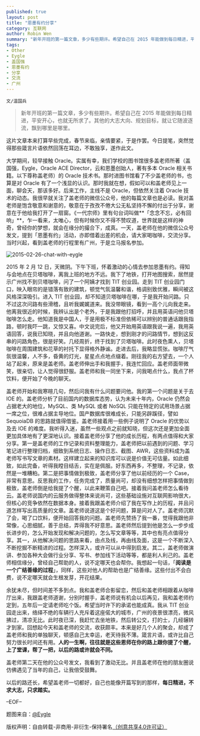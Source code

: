 ```yaml
---
published: true
layout: post
title: "恩墨有约分享"
category: 互联网
author: Robin Wen
summary: "新年开班的第一篇文章，多少有些期许。希望自己在 2015 年能做到每日精进，平安开心，也就无所求了。其他的大志大向、规划目标，就让它随波逐流，飘到哪里是哪里。本来是好几个人的聚会，却成了盖老师和我的单独聊天，顿感自己太幸运，老天待我不薄。箴言片语，或许比自己努力很长时间还有用。人的一生啊，往往就是这些恩师在你的路上跟你提了个醒，上了堂课，帮了一把，以后的路或许就会不同。"
tags:
- Other
- Eygle
- 盖国强
- 恩墨有约
- 分享
- 交流
- 广州
---
```


`文/温国兵`

> 新年开班的第一篇文章，多少有些期许。希望自己在 2015 年能做到每日精进，平安开心，也就无所求了。其他的大志大向、规划目标，就让它随波逐流，飘到哪里是哪里。

这片文章本来打算早些完成，春节来临，亲情要紧，于是作罢。今日提笔，突然觉得那些箴言片语依然回荡在耳边，不敢独享，遂作此文。

大学期间，较早接触 Oracle。实属有幸，我们学校的图书馆很多盖老师所著（盖国强，Eygle，Oracle ACE Director，云和恩墨创始人，著有多本 Oracle 相关书籍。以下尊称盖老师）的 Oracle 技术书。那时进图书馆看了不少盖老师的书，也算是对 Oracle 有了一个浅显的认识。那时我就在想，假如可以和盖老师见上一面，聊会天，那该多好。后来工作，主线不是 Oracle，但依然关注着 Oracle 技术的动态。我很早就关注了盖老师的微信公众号，他的每篇文章也是必读。我对盖老师是饱含敬意和谢意的，敬意在于孜孜不倦大公无私坚持不懈的付出于分享，谢意在于他给我打开了一扇窗。《一代宗师》里有句台词叫做**「念念不忘，必有回响」**，乍一看来，太唯心，但有时候你又不得不赞叹道，世界就是这样的神奇，曾经你的梦想，就会在缘分的撮合下，成真。一天，盖老师在他的微信公众号发文，提到「恩墨有约」活动，亦即借着出差的机会，请大家喝咖啡，交流分享。当时兴起，看到盖老师的行程里有广州，于是立马报名参加。

![2015-02-26-chat-with-eygle](http://i.imgur.com/RG4MyPT.jpg)

2015 年 2 月 12 日，天微阴。下午下班，怀着激动的心情去参加恩墨有约。得知与会地点在贝塔咖啡，离我上班的地方不远。我下了地铁，打开地图搜索，居然提示广州找不到贝塔咖啡，问了一个阿姨才找到 TIT 创业园。走到 TIT 创业园门口，映入眼帘的是错落有致的建筑，顿觉气氛温馨和谐，格调别致优雅，瞬间被这风格深深吸引。进入 TIT 创业园，却不知道贝塔咖啡在哪，于是我开始问路。只不过这次问路有些滑稽，且听我娓娓道来。我没带眼镜，看到一高个儿向我走来。他离我很近的时候，我辨认出是个老外，于是我跟他打招呼，并且用英语问他贝塔咖啡怎么走。他知道我是中国人，于是用极不标准但依稀可以辨别的普通话跟我指路，顿时我吓一跳，又惊又喜。中文说完后，他又开始用英语跟我说一遍，我用英语回答，说我已知晓，并且向他道谢。一路快走，想到刚才的问路情节，想到这反串的问路角色，很是好笑。几经周折，终于找到了贝塔咖啡。此时夜色熏人，贝塔咖啡在周围建筑和花草的衬托下显得格外静谧。走进去后，我略显慌张。咖啡厅气氛很温馨，人不多，昏黄的灯光，星星点点地点缀着。刚往我的右方望去，一个人站了起来，原来是盖老师。盖老师伸出手和我握手，我连忙回应。盖老师面带微笑，很亲切，让人觉得很舒服。盖老师和我一同坐下来，问我喝点什么，我点了杯饮料，便开始了今晚的聊天。

盖老师开始和我寒暄几句，然后问我有什么问题要问他。我的第一个问题是关于去 IOE 的。盖老师分析了目前国内的数据库态势，认为未来十年内，Oracle 仍然会占据老大的地位，MySQL、类 MySQL 或者 NoSQL 只能在特定的试用场景占据一席之位，很难占据主导地位。国产数据库很难成长，只能另辟蹊径，譬如 SequoiaDB 的思路就值得借鉴。盖老师接着用一些例子说明了 Oracle 的优势以及去 IOE 的难度。我听得入迷，虽然一些观点之前就知晓，但这次还是更加全面更加具体地有了更深地认识。接着盖老师分享了他的成长历程，有两点值得和大家分享。第一是盖老师的工作记录和资料整理能力，盖老师把以前遇到的问题、学习笔记进行整理归档，细致到系统日志、操作日志、截图、AWR，这些资料成为盖老师写书写文章的素材。这样建立起来的知识库可以说是价值无可估量。如此细致，如此完备，听得我瞠目结舌，实在是佩服。好东西再多，不整理，不记录，依然是一堆糟粕。第二是把事情做到极致，盖老师分享了他以前经历的一个 Case，非常有意思。反思我的工作，任务完成了，质量尚可，却没有细想怎样把事情做到极致，盖老师倒是给我提了个醒，以此来鞭策自己吧。接着我问盖老师怎么看待云。盖老师说国内的云服务做得整体来说尚可，这些基础设施对互联网影响很大，但核心的竞争依然在数据本身。接着我跟盖老师介绍了我在写作上的历程，并且问道怎样写出高质量的文章。盖老师说道这是个好问题，算是问对人了。盖老师沉默了会，喝了口饮料，便开始回答我的问题。盖老师先赞扬了我一番，觉得我跟他非常像，心思细腻，善于总结，弄得我不好意思。盖老师然后提到他是怎么一步步成长进步的，怎么开始发现和解决问题的，怎么写文章等等，其中也有亮点值得分享。其一，从他解决问题的思路来看，由点及线，再由线及面，这是一个不断深入不断挖掘不断精进的过程。怎样深入，或许可以从中得到启发。其二，盖老师做演讲、参加各种大会做行业分享、写书、参加线下活动等等，都是利人利己的。盖老师相信缘分，曾经自己帮助的人，说不定哪天也会帮你。我想起一句话，「**阅读是一个广结善缘的过程**」，同样，这些对他人的帮助也是广结善缘。这些付出不会白费，说不定哪天就会生根发芽，开花结果。

余犹未尽，但时间差不多到点。我和盖老师合影留恋，然后和盖老师相跟着从咖啡厅出来，我跟盖老师道谢，分别时握手，盖老师说有机会以后再见，我和盖老师约定到，五年后一定请老师吃个饭。希望当时许下的承诺也能成真。我从 TIT 创业园走出来，络绎不绝的车辆行人充斥着这座偌大的城市，广州的夜景很漂亮，微风拂过，清凉无比。此时夜已深，我赶忙去坐地铁，然后转公交，打的士，几经辗转才到家。回想起今天和盖老师的交流，收获颇丰。本来是好几个人的聚会，却成了盖老师和我的单独聊天，顿感自己太幸运，老天待我不薄。箴言片语，或许比自己努力很长时间还有用。**人的一生啊，往往就是这些恩师在你的路上跟你提了个醒，上了堂课，帮了一把，以后的路或许就会不同。**

盖老师第二天在他的公众号发文，我看到了激动无比。并且盖老师在他的朋友圈说仿佛遇见了当年的自己，让我倍受鼓舞。

以后的路还长，希望盖老师一切都好，自己也能像开篇写到的那样，**每日精进，不求大志，只求踏实。**

–EOF–

题图来自：<a href="http://t.cn/Rw03KnN" target="_blank">@Eygle</a>

版权声明：自由转载-非商用-非衍生-保持署名<a href="http://creativecommons.org/licenses/by-nc-nd/4.0/deed.zh" target="_blank">（创意共享4.0许可证）</a>
